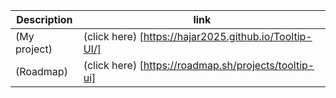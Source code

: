 | Description |link |
|----------|------------------------|
| (My project) | (click here) [https://hajar2025.github.io/Tooltip-UI/] |
| (Roadmap) | (click here) [https://roadmap.sh/projects/tooltip-ui] |
